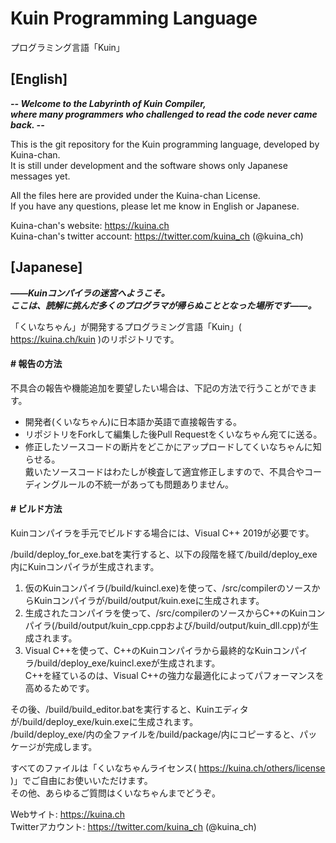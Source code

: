 # Kuin Programming Language
プログラミング言語「Kuin」

## [English]  
  
***-- Welcome to the Labyrinth of Kuin Compiler,***  
***where many programmers who challenged to read the code never came back. --***  
  
This is the git repository for the Kuin programming language, developed by Kuina-chan.  
It is still under development and the software shows only Japanese messages yet.  
  
All the files here are provided under the Kuina-chan License.  
If you have any questions, please let me know in English or Japanese.  
  
Kuina-chan's website: <https://kuina.ch>  
Kuina-chan's twitter account: <https://twitter.com/kuina_ch> (@kuina_ch)  
  
## [Japanese]  
  
***――Kuinコンパイラの迷宮へようこそ。***  
***ここは、読解に挑んだ多くのプログラマが帰らぬこととなった場所です――。***  
  
「くいなちゃん」が開発するプログラミング言語「Kuin」( <https://kuina.ch/kuin> )のリポジトリです。  
  
#### # 報告の方法  
不具合の報告や機能追加を要望したい場合は、下記の方法で行うことができます。  
* 開発者(くいなちゃん)に日本語か英語で直接報告する。  
* リポジトリをForkして編集した後Pull Requestをくいなちゃん宛てに送る。  
* 修正したソースコードの断片をどこかにアップロードしてくいなちゃんに知らせる。  
戴いたソースコードはわたしが検査して適宜修正しますので、不具合やコーディングルールの不統一があっても問題ありません。  
  
#### # ビルド方法  
Kuinコンパイラを手元でビルドする場合には、Visual C++ 2019が必要です。  
  
/build/deploy_for_exe.batを実行すると、以下の段階を経て/build/deploy_exe内にKuinコンパイラが生成されます。  
1. 仮のKuinコンパイラ(/build/kuincl.exe)を使って、/src/compilerのソースからKuinコンパイラが/build/output/kuin.exeに生成されます。  
2. 生成されたコンパイラを使って、/src/compilerのソースからC++のKuinコンパイラ(/build/output/kuin_cpp.cppおよび/build/output/kuin_dll.cpp)が生成されます。  
3. Visual C++を使って、C++のKuinコンパイラから最終的なKuinコンパイラ/build/deploy_exe/kuincl.exeが生成されます。  
C++を経ているのは、Visual C++の強力な最適化によってパフォーマンスを高めるためです。  
  
その後、/build/build_editor.batを実行すると、Kuinエディタが/build/deploy_exe/kuin.exeに生成されます。  
/build/deploy_exe/内の全ファイルを/build/package/内にコピーすると、パッケージが完成します。  
  
すべてのファイルは「くいなちゃんライセンス( <https://kuina.ch/others/license> )」でご自由にお使いいただけます。  
その他、あらゆるご質問はくいなちゃんまでどうぞ。  
  
Webサイト: <https://kuina.ch>  
Twitterアカウント: <https://twitter.com/kuina_ch> (@kuina_ch)  
